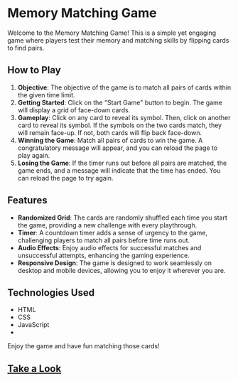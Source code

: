 # Memory Matching Game

Welcome to the Memory Matching Game! This is a simple yet engaging game where players test their memory and matching skills by flipping cards to find pairs.

## How to Play

1. **Objective**: The objective of the game is to match all pairs of cards within the given time limit.
2. **Getting Started**: Click on the "Start Game" button to begin. The game will display a grid of face-down cards.
3. **Gameplay**: Click on any card to reveal its symbol. Then, click on another card to reveal its symbol. If the symbols on the two cards match, they will remain face-up. If not, both cards will flip back face-down.
4. **Winning the Game**: Match all pairs of cards to win the game. A congratulatory message will appear, and you can reload the page to play again.
5. **Losing the Game**: If the timer runs out before all pairs are matched, the game ends, and a message will indicate that the time has ended. You can reload the page to try again.

## Features

- **Randomized Grid**: The cards are randomly shuffled each time you start the game, providing a new challenge with every playthrough.
- **Timer**: A countdown timer adds a sense of urgency to the game, challenging players to match all pairs before time runs out.
- **Audio Effects**: Enjoy audio effects for successful matches and unsuccessful attempts, enhancing the gaming experience.
- **Responsive Design**: The game is designed to work seamlessly on desktop and mobile devices, allowing you to enjoy it wherever you are.

## Technologies Used

- HTML
- CSS
- JavaScript
- 
Enjoy the game and have fun matching those cards!

## [Take a Look](https://abdulaziz-m895.github.io/Memory-Game/)
